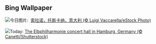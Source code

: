 ## Bing Wallpaper
![](https://www.bing.com/th?id=OHR.SoranoItaly_ZH-CN1190725201_UHD.jpg&w=1000)今日图片: &nbsp;[索拉诺，托斯卡纳，意大利 (© Luigi Vaccarella/eStock Photo)](https://www.bing.com/th?id=OHR.SoranoItaly_ZH-CN1190725201_UHD.jpg)
<br><br/>
![](https://www.bing.com/th?id=OHR.ElbePhilharmonic_EN-US8658450086_UHD.jpg&w=1000)Today: [The Elbphilharmonie concert hall in Hamburg, Germany (© Canetti/Shutterstock)](https://www.bing.com/th?id=OHR.ElbePhilharmonic_EN-US8658450086_UHD.jpg)
<br><br/>
